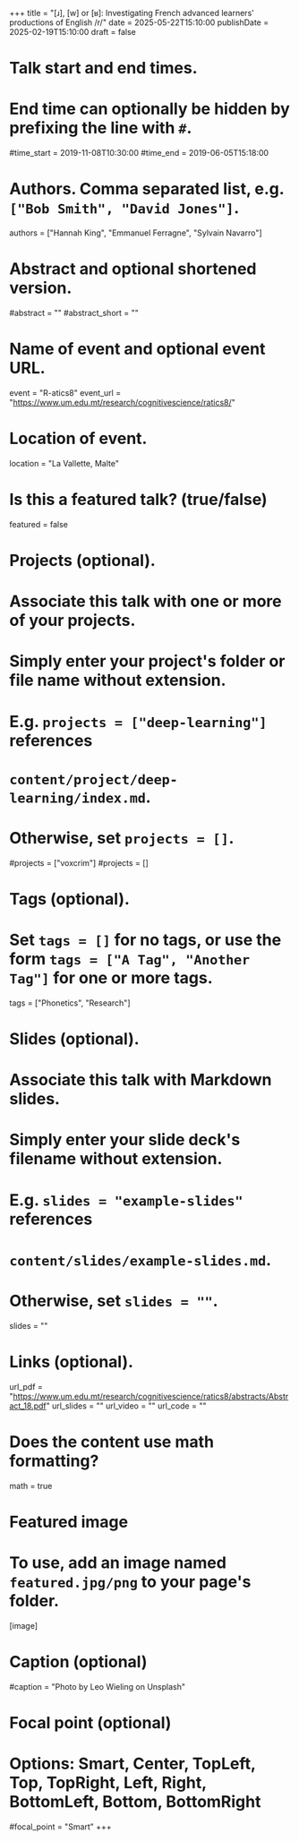 +++
title = "[ɹ], [w] or [ʁ]: Investigating French advanced learners' productions of English /r/"
date = 2025-05-22T15:10:00
publishDate = 2025-02-19T15:10:00
draft = false

# Talk start and end times.
#   End time can optionally be hidden by prefixing the line with `#`.
#time_start = 2019-11-08T10:30:00
#time_end = 2019-06-05T15:18:00

# Authors. Comma separated list, e.g. `["Bob Smith", "David Jones"]`.
authors = ["Hannah King", "Emmanuel Ferragne", "Sylvain Navarro"]

# Abstract and optional shortened version.
#abstract = ""
#abstract_short = ""

# Name of event and optional event URL.
event = "R-atics8"
event_url = "https://www.um.edu.mt/research/cognitivescience/ratics8/"

# Location of event.
location = "La Vallette, Malte"

# Is this a featured talk? (true/false)
featured = false

# Projects (optional).
#   Associate this talk with one or more of your projects.
#   Simply enter your project's folder or file name without extension.
#   E.g. `projects = ["deep-learning"]` references 
#   `content/project/deep-learning/index.md`.
#   Otherwise, set `projects = []`.
#projects = ["voxcrim"]
#projects = []

# Tags (optional).
#   Set `tags = []` for no tags, or use the form `tags = ["A Tag", "Another Tag"]` for one or more tags.
tags = ["Phonetics", "Research"]

# Slides (optional).
#   Associate this talk with Markdown slides.
#   Simply enter your slide deck's filename without extension.
#   E.g. `slides = "example-slides"` references 
#   `content/slides/example-slides.md`.
#   Otherwise, set `slides = ""`.
slides = ""

# Links (optional).
url_pdf = "https://www.um.edu.mt/research/cognitivescience/ratics8/abstracts/Abstract_18.pdf"
url_slides = ""
url_video = ""
url_code = ""

# Does the content use math formatting?
math = true

# Featured image
# To use, add an image named `featured.jpg/png` to your page's folder. 
[image]
  # Caption (optional)
  #caption = "Photo by Leo Wieling on Unsplash"

  # Focal point (optional)
  # Options: Smart, Center, TopLeft, Top, TopRight, Left, Right, BottomLeft, Bottom, BottomRight
  #focal_point = "Smart"
+++

